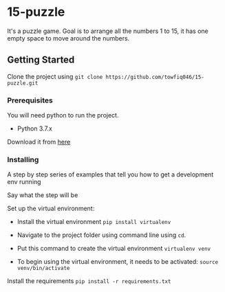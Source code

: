 # 15-puzzle

It's a puzzle game. Goal is to arrange all the numbers 1 to 15, it has one empty space to move around the numbers.

## Getting Started

Clone the project using `git clone https://github.com/towfiq046/15-puzzle.git`

### Prerequisites

You will need python to run the project.

* Python 3.7.x

Download it from <a href="https://www.python.org/downloads/"> here </a>

### Installing

A step by step series of examples that tell you how to get a development env running

Say what the step will be

Set up the virtual environment:

* Install the virtual environment `pip install virtualenv`
* Navigate to the project folder using command line using `cd`.
* Put this command to create the virtual environment `virtualenv venv`

* To begin using the virtual environment, it needs to be activated:
`source venv/bin/activate`

Install the requirements
`pip install -r requirements.txt`

